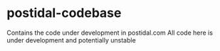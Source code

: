 # postidal-codebase
Contains the code under development in postidal.com
All code here is under development and potentially unstable
